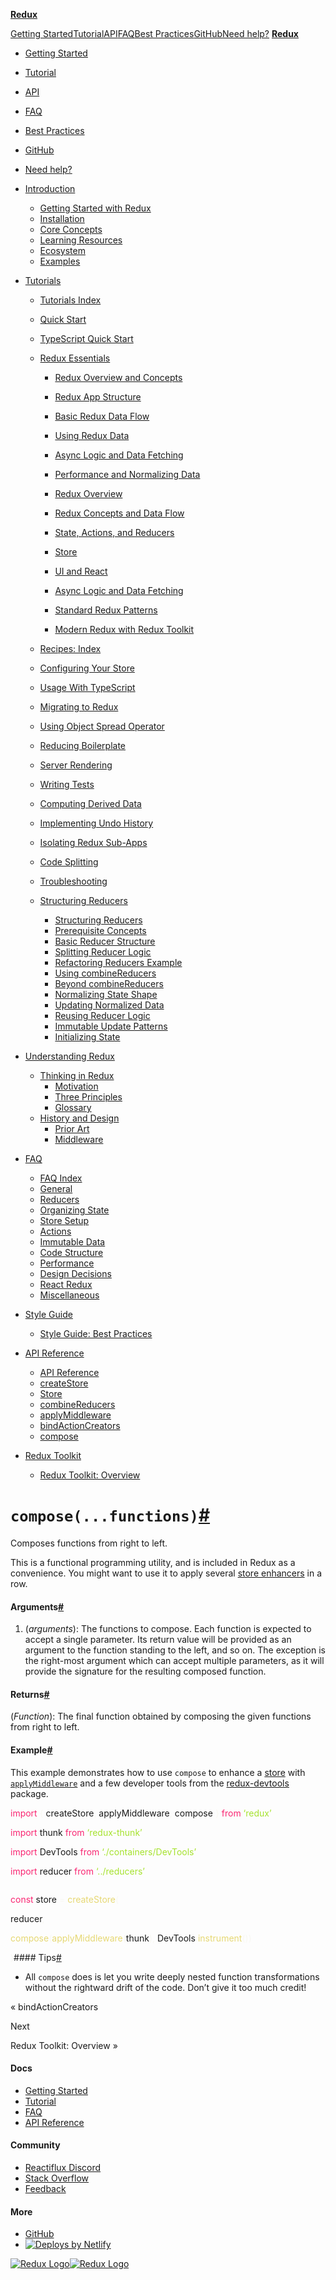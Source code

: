 <a href="https://redux.js.org/" class="navbar__brand"><strong>Redux</strong></a>

<a href="https://redux.js.org/introduction/getting-started" class="navbar__item navbar__link">Getting Started</a><a href="https://redux.js.org/tutorials/essentials/part-1-overview-concepts" class="navbar__item navbar__link">Tutorial</a><a href="https://redux.js.org/api/api-reference" class="navbar__item navbar__link">API</a><a href="https://redux.js.org/faq" class="navbar__item navbar__link">FAQ</a><a href="https://redux.js.org/style-guide/style-guide" class="navbar__item navbar__link">Best Practices</a><a href="https://www.github.com/reduxjs/redux" class="navbar__item navbar__link">GitHub</a><a href="https://redux.js.org/introduction/getting-started#help-and-discussion" class="navbar__item navbar__link">Need help?</a> <a href="https://redux.js.org/" class="navbar__brand"><strong>Redux</strong></a>

- <a href="https://redux.js.org/introduction/getting-started" class="menu__link">Getting Started</a>
- <a href="https://redux.js.org/tutorials/essentials/part-1-overview-concepts" class="menu__link">Tutorial</a>
- <a href="https://redux.js.org/api/api-reference" class="menu__link">API</a>
- <a href="https://redux.js.org/faq" class="menu__link">FAQ</a>
- <a href="https://redux.js.org/style-guide/style-guide" class="menu__link">Best Practices</a>
- <a href="https://www.github.com/reduxjs/redux" class="menu__link">GitHub</a>
- <a href="https://redux.js.org/introduction/getting-started#help-and-discussion" class="menu__link">Need help?</a>

- <a href="#!" class="menu__link menu__link--sublist">Introduction</a>
  - <a href="https://redux.js.org/introduction/getting-started" class="menu__link">Getting Started with Redux</a>
  - <a href="https://redux.js.org/introduction/installation" class="menu__link">Installation</a>
  - <a href="https://redux.js.org/introduction/core-concepts" class="menu__link">Core Concepts</a>
  - <a href="https://redux.js.org/introduction/learning-resources" class="menu__link">Learning Resources</a>
  - <a href="https://redux.js.org/introduction/ecosystem" class="menu__link">Ecosystem</a>
  - <a href="https://redux.js.org/introduction/examples" class="menu__link">Examples</a>
- <a href="#!" class="menu__link menu__link--sublist">Tutorials</a>

  - <a href="https://redux.js.org/tutorials/index" class="menu__link">Tutorials Index</a>
  - <a href="https://redux.js.org/tutorials/quick-start" class="menu__link">Quick Start</a>
  - <a href="https://redux.js.org/tutorials/typescript-quick-start" class="menu__link">TypeScript Quick Start</a>
  - <a href="#!" class="menu__link menu__link--sublist">Redux Essentials</a>

    - <a href="https://redux.js.org/tutorials/essentials/part-1-overview-concepts" class="menu__link">Redux Overview and Concepts</a>
    - <a href="https://redux.js.org/tutorials/essentials/part-2-app-structure" class="menu__link">Redux App Structure</a>
    - <a href="https://redux.js.org/tutorials/essentials/part-3-data-flow" class="menu__link">Basic Redux Data Flow</a>
    - <a href="https://redux.js.org/tutorials/essentials/part-4-using-data" class="menu__link">Using Redux Data</a>
    - <a href="https://redux.js.org/tutorials/essentials/part-5-async-logic" class="menu__link">Async Logic and Data Fetching</a>
    - <a href="https://redux.js.org/tutorials/essentials/part-6-performance-normalization" class="menu__link">Performance and Normalizing Data</a>

    - <a href="https://redux.js.org/tutorials/fundamentals/part-1-overview" class="menu__link">Redux Overview</a>
    - <a href="https://redux.js.org/tutorials/fundamentals/part-2-concepts-data-flow" class="menu__link">Redux Concepts and Data Flow</a>
    - <a href="https://redux.js.org/tutorials/fundamentals/part-3-state-actions-reducers" class="menu__link">State, Actions, and Reducers</a>
    - <a href="https://redux.js.org/tutorials/fundamentals/part-4-store" class="menu__link">Store</a>
    - <a href="https://redux.js.org/tutorials/fundamentals/part-5-ui-react" class="menu__link">UI and React</a>
    - <a href="https://redux.js.org/tutorials/fundamentals/part-6-async-logic" class="menu__link">Async Logic and Data Fetching</a>
    - <a href="https://redux.js.org/tutorials/fundamentals/part-7-standard-patterns" class="menu__link">Standard Redux Patterns</a>
    - <a href="https://redux.js.org/tutorials/fundamentals/part-8-modern-redux" class="menu__link">Modern Redux with Redux Toolkit</a>

  - <a href="https://redux.js.org/recipes/recipe-index" class="menu__link">Recipes: Index</a>
  - <a href="https://redux.js.org/recipes/configuring-your-store" class="menu__link">Configuring Your Store</a>
  - <a href="https://redux.js.org/recipes/usage-with-typescript" class="menu__link">Usage With TypeScript</a>
  - <a href="https://redux.js.org/recipes/migrating-to-redux" class="menu__link">Migrating to Redux</a>
  - <a href="https://redux.js.org/recipes/using-object-spread-operator" class="menu__link">Using Object Spread Operator</a>
  - <a href="https://redux.js.org/recipes/reducing-boilerplate" class="menu__link">Reducing Boilerplate</a>
  - <a href="https://redux.js.org/recipes/server-rendering" class="menu__link">Server Rendering</a>
  - <a href="https://redux.js.org/recipes/writing-tests" class="menu__link">Writing Tests</a>
  - <a href="https://redux.js.org/recipes/computing-derived-data" class="menu__link">Computing Derived Data</a>
  - <a href="https://redux.js.org/recipes/implementing-undo-history" class="menu__link">Implementing Undo History</a>
  - <a href="https://redux.js.org/recipes/isolating-redux-sub-apps" class="menu__link">Isolating Redux Sub-Apps</a>
  - <a href="https://redux.js.org/recipes/code-splitting" class="menu__link">Code Splitting</a>
  - <a href="https://redux.js.org/recipes/troubleshooting" class="menu__link">Troubleshooting</a>
  - <a href="#!" class="menu__link menu__link--sublist">Structuring Reducers</a>
    - <a href="https://redux.js.org/recipes/structuring-reducers/structuring-reducers" class="menu__link">Structuring Reducers</a>
    - <a href="https://redux.js.org/recipes/structuring-reducers/prerequisite-concepts" class="menu__link">Prerequisite Concepts</a>
    - <a href="https://redux.js.org/recipes/structuring-reducers/basic-reducer-structure" class="menu__link">Basic Reducer Structure</a>
    - <a href="https://redux.js.org/recipes/structuring-reducers/splitting-reducer-logic" class="menu__link">Splitting Reducer Logic</a>
    - <a href="https://redux.js.org/recipes/structuring-reducers/refactoring-reducer-example" class="menu__link">Refactoring Reducers Example</a>
    - <a href="https://redux.js.org/recipes/structuring-reducers/using-combinereducers" class="menu__link">Using combineReducers</a>
    - <a href="https://redux.js.org/recipes/structuring-reducers/beyond-combinereducers" class="menu__link">Beyond combineReducers</a>
    - <a href="https://redux.js.org/recipes/structuring-reducers/normalizing-state-shape" class="menu__link">Normalizing State Shape</a>
    - <a href="https://redux.js.org/recipes/structuring-reducers/updating-normalized-data" class="menu__link">Updating Normalized Data</a>
    - <a href="https://redux.js.org/recipes/structuring-reducers/reusing-reducer-logic" class="menu__link">Reusing Reducer Logic</a>
    - <a href="https://redux.js.org/recipes/structuring-reducers/immutable-update-patterns" class="menu__link">Immutable Update Patterns</a>
    - <a href="https://redux.js.org/recipes/structuring-reducers/initializing-state" class="menu__link">Initializing State</a>

- <a href="#!" class="menu__link menu__link--sublist">Understanding Redux</a>
  - <a href="#!" class="menu__link menu__link--sublist">Thinking in Redux</a>
    - <a href="https://redux.js.org/understanding/thinking-in-redux/motivation" class="menu__link">Motivation</a>
    - <a href="https://redux.js.org/understanding/thinking-in-redux/three-principles" class="menu__link">Three Principles</a>
    - <a href="https://redux.js.org/understanding/thinking-in-redux/glossary" class="menu__link">Glossary</a>
  - <a href="#!" class="menu__link menu__link--sublist">History and Design</a>
    - <a href="https://redux.js.org/understanding/history-and-design/prior-art" class="menu__link">Prior Art</a>
    - <a href="https://redux.js.org/understanding/history-and-design/middleware" class="menu__link">Middleware</a>
- <a href="#!" class="menu__link menu__link--sublist">FAQ</a>
  - <a href="https://redux.js.org/faq" class="menu__link">FAQ Index</a>
  - <a href="https://redux.js.org/faq/general" class="menu__link">General</a>
  - <a href="https://redux.js.org/faq/reducers" class="menu__link">Reducers</a>
  - <a href="https://redux.js.org/faq/organizing-state" class="menu__link">Organizing State</a>
  - <a href="https://redux.js.org/faq/store-setup" class="menu__link">Store Setup</a>
  - <a href="https://redux.js.org/faq/actions" class="menu__link">Actions</a>
  - <a href="https://redux.js.org/faq/immutable-data" class="menu__link">Immutable Data</a>
  - <a href="https://redux.js.org/faq/code-structure" class="menu__link">Code Structure</a>
  - <a href="https://redux.js.org/faq/performance" class="menu__link">Performance</a>
  - <a href="https://redux.js.org/faq/design-decisions" class="menu__link">Design Decisions</a>
  - <a href="https://redux.js.org/faq/react-redux" class="menu__link">React Redux</a>
  - <a href="https://redux.js.org/faq/miscellaneous" class="menu__link">Miscellaneous</a>
- <a href="#!" class="menu__link menu__link--sublist">Style Guide</a>
  - <a href="https://redux.js.org/style-guide/style-guide" class="menu__link">Style Guide: Best Practices</a>
- <a href="#!" class="menu__link menu__link--sublist menu__link--active">API Reference</a>
  - <a href="https://redux.js.org/api/api-reference" class="menu__link">API Reference</a>
  - <a href="https://redux.js.org/api/createstore" class="menu__link">createStore</a>
  - <a href="https://redux.js.org/api/store" class="menu__link">Store</a>
  - <a href="https://redux.js.org/api/combinereducers" class="menu__link">combineReducers</a>
  - <a href="https://redux.js.org/api/applymiddleware" class="menu__link">applyMiddleware</a>
  - <a href="https://redux.js.org/api/bindactioncreators" class="menu__link">bindActionCreators</a>
  - <a href="https://redux.js.org/api/compose" class="menu__link menu__link--active active">compose</a>
- <a href="#!" class="menu__link menu__link--sublist">Redux Toolkit</a>
  - <a href="https://redux.js.org/redux-toolkit/overview" class="menu__link">Redux Toolkit: Overview</a>

# <span id="composefunctions" class="anchor enhancedAnchor_2LWZ"></span>`compose(...functions)`<a href="#composefunctions" class="hash-link" title="Direct link to heading">#</a>

Composes functions from right to left.

This is a functional programming utility, and is included in Redux as a convenience. You might want to use it to apply several [store enhancers](https://redux.js.org/understanding/thinking-in-redux/glossary#store-enhancer) in a row.

#### <span id="arguments" class="anchor enhancedAnchor_2LWZ"></span>Arguments<a href="#arguments" class="hash-link" title="Direct link to heading">#</a>

1.  (_arguments_): The functions to compose. Each function is expected to accept a single parameter. Its return value will be provided as an argument to the function standing to the left, and so on. The exception is the right-most argument which can accept multiple parameters, as it will provide the signature for the resulting composed function.

#### <span id="returns" class="anchor enhancedAnchor_2LWZ"></span>Returns<a href="#returns" class="hash-link" title="Direct link to heading">#</a>

(_Function_): The final function obtained by composing the given functions from right to left.

#### <span id="example" class="anchor enhancedAnchor_2LWZ"></span>Example<a href="#example" class="hash-link" title="Direct link to heading">#</a>

This example demonstrates how to use `compose` to enhance a [store](https://redux.js.org/api/store) with [`applyMiddleware`](https://redux.js.org/api/applymiddleware) and a few developer tools from the [redux-devtools](https://github.com/reduxjs/redux-devtools) package.

<span class="token keyword module" style="color: #f92672">import</span><span class="token plain"> </span><span class="token imports punctuation" style="color: #f8f8f2">{</span> createStore<span class="token imports punctuation" style="color: #f8f8f2">,</span> applyMiddleware<span class="token imports punctuation" style="color: #f8f8f2">,</span> compose <span class="token imports punctuation" style="color: #f8f8f2">}</span><span class="token plain"> </span><span class="token keyword module" style="color: #f92672">from</span><span class="token plain"> </span><span class="token string" style="color: #a6e22e">‘redux’</span><span class="token plain"></span>

<span class="token plain"></span><span class="token keyword module" style="color: #f92672">import</span><span class="token plain"> </span>thunk<span class="token plain"> </span><span class="token keyword module" style="color: #f92672">from</span><span class="token plain"> </span><span class="token string" style="color: #a6e22e">‘redux-thunk’</span><span class="token plain"></span>

<span class="token plain"></span><span class="token keyword module" style="color: #f92672">import</span><span class="token plain"> </span><span class="token imports maybe-class-name">DevTools</span><span class="token plain"> </span><span class="token keyword module" style="color: #f92672">from</span><span class="token plain"> </span><span class="token string" style="color: #a6e22e">‘./containers/DevTools’</span><span class="token plain"></span>

<span class="token plain"></span><span class="token keyword module" style="color: #f92672">import</span><span class="token plain"> </span>reducer<span class="token plain"> </span><span class="token keyword module" style="color: #f92672">from</span><span class="token plain"> </span><span class="token string" style="color: #a6e22e">‘../reducers’</span><span class="token plain"></span>

<span class="token plain" style="display: inline-block"> </span>

<span class="token plain"></span><span class="token keyword" style="color: #f92672">const</span><span class="token plain"> store </span><span class="token operator" style="color: #f8f8f2">=</span><span class="token plain"> </span><span class="token function" style="color: #e6d874">createStore</span><span class="token punctuation" style="color: #f8f8f2">(</span><span class="token plain"></span>

<span class="token plain"> reducer</span><span class="token punctuation" style="color: #f8f8f2">,</span><span class="token plain"></span>

<span class="token plain"> </span><span class="token function" style="color: #e6d874">compose</span><span class="token punctuation" style="color: #f8f8f2">(</span><span class="token function" style="color: #e6d874">applyMiddleware</span><span class="token punctuation" style="color: #f8f8f2">(</span><span class="token plain">thunk</span><span class="token punctuation" style="color: #f8f8f2">)</span><span class="token punctuation" style="color: #f8f8f2">,</span><span class="token plain"> </span><span class="token maybe-class-name">DevTools</span><span class="token punctuation" style="color: #f8f8f2">.</span><span style="color: #e6d874">instrument</span><span class="token punctuation" style="color: #f8f8f2">(</span><span class="token punctuation" style="color: #f8f8f2">)</span><span class="token punctuation" style="color: #f8f8f2">)</span><span class="token plain"></span>

<span class="token plain"></span><span class="token punctuation" style="color: #f8f8f2">)</span>\#\#\#\# <span id="tips" class="anchor enhancedAnchor_2LWZ"></span>Tips<a href="#tips" class="hash-link" title="Direct link to heading">#</a>

- All `compose` does is let you write deeply nested function transformations without the rightward drift of the code. Don’t give it too much credit!

<a href="https://redux.js.org/api/bindactioncreators" class="pagination-nav__link"></a>

« bindActionCreators

<a href="https://redux.js.org/redux-toolkit/overview" class="pagination-nav__link"></a>

Next

Redux Toolkit: Overview »

#### Docs

- <a href="https://redux.js.org/introduction/getting-started" class="footer__link-item">Getting Started</a>
- <a href="https://redux.js.org/tutorials/essentials/part-1-overview-concepts" class="footer__link-item">Tutorial</a>
- <a href="https://redux.js.org/faq" class="footer__link-item">FAQ</a>
- <a href="https://redux.js.org/api/api-reference" class="footer__link-item">API Reference</a>

#### Community

- <a href="https://discord.gg/0ZcbPKXt5bZ6au5t" class="footer__link-item">Reactiflux Discord</a>
- <a href="http://stackoverflow.com/questions/tagged/redux" class="footer__link-item">Stack Overflow</a>
- <a href="https://redux.js.org/introduction/getting-started#help-and-discussion" class="footer__link-item">Feedback</a>

#### More

- <a href="https://github.com/reduxjs/redux" class="footer__link-item">GitHub</a>
- [![Deploys by Netlify](https://www.netlify.com/img/global/badges/netlify-color-accent.svg)](https://www.netlify.com/)

<a href="https://redux.js.org/" class="footerLogoLink_MyFc"><img src="https://d33wubrfki0l68.cloudfront.net/0834d0215db51e91525a25acf97433051f280f2f/c30f5/img/redux.svg" alt="Redux Logo" class="themedImage_1VuW themedImage--light_3UqQ footer__logo" /><img src="https://d33wubrfki0l68.cloudfront.net/0834d0215db51e91525a25acf97433051f280f2f/c30f5/img/redux.svg" alt="Redux Logo" class="themedImage_1VuW themedImage--dark_hz6m footer__logo" /></a>
